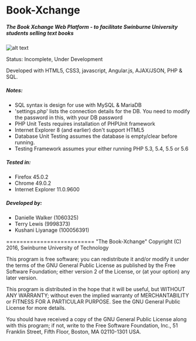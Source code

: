# Book-Xchange
##### The Book Xchange Web Platform - to facilitate Swinburne University students selling text books
![alt text](https://travis-ci.org/BlissMediaSolutions/Book-Xchange.svg?branch=master "Travis CI Build Status")

Status: Incomplete, Under Development

Developed with HTML5, CSS3, javascript, Angular.js, AJAX/JSON, PHP & SQL.

##### Notes: 
- SQL syntax is design for use with MySQL & MariaDB
- 'settings.php' lists the connection details for the DB.  You need to modify the password in this, with your DB password
- PHP Unit Tests requires installation of PHPUnit framework
- Internet Explorer 8 (and earlier) don't support HTML5
- Database Unit Testing assumes the database is empty/clear before running.
- Testing Framework assumes your either running PHP 5.3, 5.4, 5.5 or 5.6

##### Tested in: 
- Firefox 45.0.2 
- Chrome 49.0.2
- Internet Explorer 11.0.9600

##### Developed by:
- Danielle Walker (1060325)
- Terry Lewis (9998373)
- Kushani Liyanage (100056391)
   
   
==========================
"The Book-Xchange" Copyright (C) 2016, Swinburne University of Technology

This program is free software; you can redistribute it and/or modify it under the terms of the GNU General Public License as published by the Free Software Foundation; either version 2 of the License, or (at your option) any later version.

This program is distributed in the hope that it will be useful, but WITHOUT ANY WARRANTY; without even the implied warranty of MERCHANTABILITY or FITNESS FOR A PARTICULAR PURPOSE. See the GNU General Public License for more details.

You should have received a copy of the GNU General Public License along with this program; if not, write to the Free Software Foundation, Inc., 51 Franklin Street, Fifth Floor, Boston, MA 02110-1301 USA.

